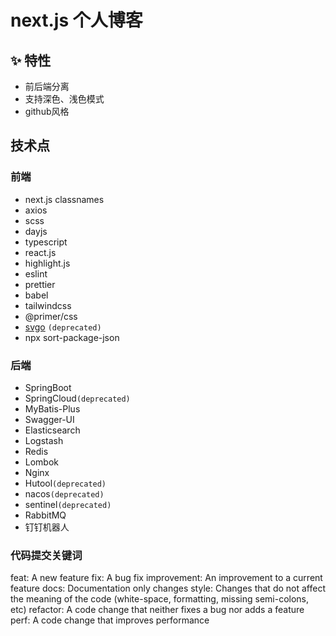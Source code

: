 # next.js 个人博客
## ✨ 特性
- 前后端分离
- 支持深色、浅色模式
- github风格


## 技术点
### 前端
- next.js
  classnames
- axios
- scss
- dayjs
- typescript
- react.js
- highlight.js
- eslint
- prettier
- babel
- tailwindcss  
- @primer/css
- [svgo](https://github.com/svg/svgo#configuration) `(deprecated)`
- npx sort-package-json


### 后端
- SpringBoot
- SpringCloud`(deprecated)`
- MyBatis-Plus
- Swagger-UI
- Elasticsearch
- Logstash
- Redis
- Lombok
- Nginx
- Hutool`(deprecated)`
- nacos`(deprecated)`
- sentinel`(deprecated)`
- RabbitMQ
- 钉钉机器人

### 代码提交关键词
feat:        A new feature
fix:         A bug fix
improvement: An improvement to a current feature
docs:        Documentation only changes
style:       Changes that do not affect the meaning of the code (white-space, formatting, missing semi-colons, etc)
refactor:    A code change that neither fixes a bug nor adds a feature
perf:        A code change that improves performance
